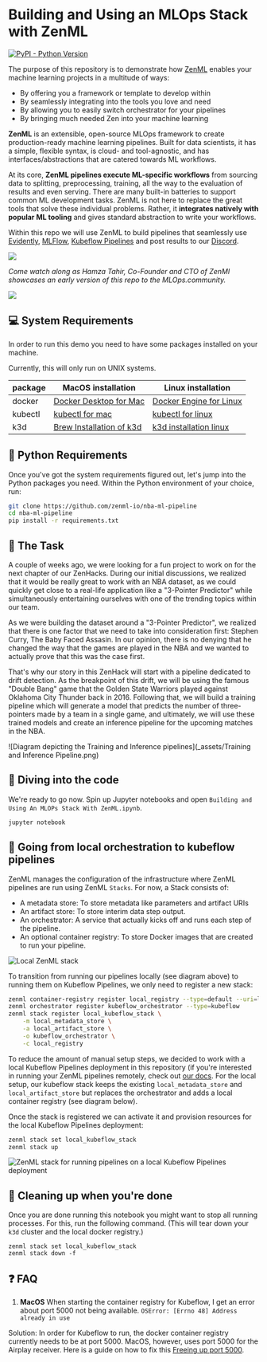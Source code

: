 # Building and Using an MLOps Stack with ZenML
[![PyPI - Python Version](https://img.shields.io/pypi/pyversions/zenml)](https://pypi.org/project/zenml/)

The purpose of this repository is to demonstrate how [ZenML](https://github.com/zenml-io/zenml) enables your machine 
learning projects in a multitude of ways:

* By offering you a framework or template to develop within
* By seamlessly integrating into the tools you love and need
* By allowing you to easily switch orchestrator for your pipelines
* By bringing much needed Zen into your machine learning

**ZenML** is an extensible, open-source MLOps framework to create production-ready machine learning pipelines. Built for
data scientists, it has a simple, flexible syntax, is cloud- and tool-agnostic, and has interfaces/abstractions that 
are catered towards ML workflows.

At its core, **ZenML pipelines execute ML-specific workflows** from sourcing data to splitting, preprocessing, training,
all the way to the evaluation of results and even serving. There are many built-in batteries to support common ML 
development tasks. ZenML is not here to replace the great tools that solve these individual problems. Rather, it 
**integrates natively with popular ML tooling** and gives standard abstraction to write your workflows.
 
Within this repo we will use ZenML to build pipelines that seamlessly use [Evidently](https://evidentlyai.com/),
[MLFlow](https://mlflow.org/), [Kubeflow Pipelines](https://www.kubeflow.org/) and post
results to our [Discord](https://discord.com/).

![](_assets/evidently+mlflow+discord+kubeflow.png)

*Come watch along as Hamza Tahir, Co-Founder and CTO of ZenMl showcases an early version of this repo
to the MLOps.community.*

[![](https://img.youtube.com/vi/Ne-dt9tu11g/0.jpg)](https://www.youtube.com/watch?v=Ne-dt9tu11g)


## :computer: System Requirements

In order to run this demo you need to have some packages installed on your machine.

Currently, this will only run on UNIX systems.

| package  | MacOS installation                                                               | Linux installation                                                                 |
|----------|----------------------------------------------------------------------------------|------------------------------------------------------------------------------------|
| docker   | [Docker Desktop for Mac](https://docs.docker.com/desktop/mac/install/)           | [Docker Engine for Linux ](https://docs.docker.com/engine/install/ubuntu/)         |
| kubectl  | [kubectl for mac](https://kubernetes.io/docs/tasks/tools/install-kubectl-macos/) | [kubectl for linux](https://kubernetes.io/docs/tasks/tools/install-kubectl-linux/) |
| k3d      | [Brew Installation of k3d](https://formulae.brew.sh/formula/k3d)                 | [k3d installation linux](https://k3d.io/v5.2.2/)                                   |


## :snake: Python Requirements

Once you've got the system requirements figured out, let's jump into the Python packages you need. 
Within the Python environment of your choice, run:

```bash
git clone https://github.com/zenml-io/nba-ml-pipeline
cd nba-ml-pipeline
pip install -r requirements.txt
```

## :basketball: The Task

A couple of weeks ago, we were looking for a fun project to work on for the next chapter of our ZenHacks. During our 
initial discussions, we realized that it would be really great to work with an NBA dataset, as we could quickly get 
close to a real-life application like a "3-Pointer Predictor" while simultaneously entertaining ourselves with one 
of the trending topics within our team.

As we were building the dataset around a "3-Pointer Predictor", we realized that there is one factor that we need to
take into consideration first: Stephen Curry, The Baby Faced Assasin. In our opinion, there is no denying that he 
changed the way that the games are played in the NBA and we wanted to actually prove that this was the case first.

That's why our story in this ZenHack will start with a pipeline dedicated to drift detection. As the breakpoint of this 
drift, we will be using the famous "Double Bang" game that the Golden State Warriors played against Oklahoma City 
Thunder back in 2016. Following that, we will build a training pipeline which will generate a model that predicts 
the number of three-pointers made by a team in a single game, and ultimately, we will use these trained models and 
create an inference pipeline for the upcoming matches in the NBA.

![Diagram depicting the Training and Inference pipelines](_assets/Training and Inference Pipeline.png)

## :notebook: Diving into the code

We're ready to go now. Spin up Jupyter notebooks and open  `Building and Using An MLOPs Stack With ZenML.ipynb`.

```python
jupyter notebook
```

## :rocket: Going from local orchestration to kubeflow pipelines


ZenML manages the configuration of the infrastructure where ZenML pipelines are run using ZenML `Stacks`. For now, a Stack consists of:
- A metadata store: To store metadata like parameters and artifact URIs
- An artifact store: To store interim data step output.
- An orchestrator: A service that actually kicks off and runs each step of the pipeline.
- An optional container registry: To store Docker images that are created to run your pipeline.

![Local ZenML stack](_assets/localstack.png)

To transition from running our pipelines locally (see diagram above) to running them on Kubeflow Pipelines, we only need to register a new stack:


```bash
zenml container-registry register local_registry --type=default --uri=localhost:5000
zenml orchestrator register kubeflow_orchestrator --type=kubeflow
zenml stack register local_kubeflow_stack \
    -m local_metadata_store \
    -a local_artifact_store \
    -o kubeflow_orchestrator \
    -c local_registry
```

To reduce the amount of manual setup steps, we decided to work with a local Kubeflow Pipelines deployment in this repository (if you're interested in running your ZenML pipelines remotely, check out [our docs](https://docs.zenml.io/guides/functional-api/deploy-to-production#run-the-same-pipeline-on-kubeflow-pipelines-deployed-to-gcp).
For the local setup, our kubeflow stack keeps the existing `local_metadata_store` and `local_artifact_store` but replaces the orchestrator and adds a local container registry (see diagram below).

Once the stack is registered we can activate it and provision resources for the local Kubeflow Pipelines deployment:

```bash
zenml stack set local_kubeflow_stack
zenml stack up
```


![ZenML stack for running pipelines on a local Kubeflow Pipelines deployment](_assets/localstack-with-kubeflow-orchestrator.png)



## :checkered_flag: Cleaning up when you're done

Once you are done running this notebook you might want to stop all running processes. For this, run the following command.
(This will tear down your `k3d` cluster and the local docker registry.)


```shell
zenml stack set local_kubeflow_stack
zenml stack down -f
```

## :question: FAQ

1. __MacOS__ When starting the container registry for Kubeflow, I get an error about port 5000 not being available.
`OSError: [Errno 48] Address already in use`

Solution: In order for Kubeflow to run, the docker container registry currently needs to be at port 5000. MacOS, however, uses 
port 5000 for the Airplay receiver. Here is a guide on how to fix this [Freeing up port 5000](https://12ft.io/proxy?q=https%3A%2F%2Fanandtripathi5.medium.com%2Fport-5000-already-in-use-macos-monterey-issue-d86b02edd36c).
